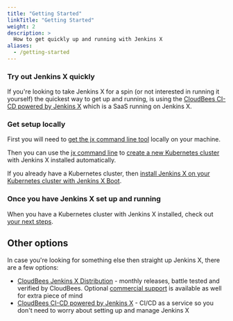 ```yaml
---
title: "Getting Started"
linkTitle: "Getting Started"
weight: 2
description: >
  How to get quickly up and running with Jenkins X
aliases:
  - /getting-started
---
```


### Try out Jenkins X quickly

If you're looking to take Jenkins X for a spin (or not interested in running it yourself) the quickest way to get up and running, is using the [CloudBees CI-CD powered by Jenkins X](https://www.cloudbees.com/products/cloudbees-ci-cd/overview) which is a SaaS running on Jenkins X.

<!--
The simplest way to get started is via the [Google Cloud Tutorials](/docs/managing-jx/tutorials/google-hosted/). -->

### Get setup locally

First you will need to [get the jx command line tool](/docs/getting-started/setup/install/) locally on your machine.

Then you can use the [jx command line](/commands/jx/#jx) to [create a new Kubernetes cluster](/docs/getting-started/setup/create-cluster/) with Jenkins X installed automatically.

If you already have a Kubernetes cluster, then [install Jenkins X on your Kubernetes cluster with Jenkins X Boot](/docs/getting-started/setup/boot/).

### Once you have Jenkins X set up and running

When you have a Kubernetes cluster with Jenkins X installed, check out [your next steps](/docs/getting-started/next/).

## Other options

In case you're looking for something else then straight up Jenkins X, there are a few options:

* [CloudBees Jenkins X Distribution](https://www.cloudbees.com/products/cloudbees-jenkins-x-distribution/overview) - monthly releases, battle tested and verified by CloudBees. Optional [commercial support](https://www.cloudbees.com/products/cloudbees-jenkins-x-support/overview) is available as well for extra piece of mind
* [CloudBees CI-CD powered by Jenkins X](https://www.cloudbees.com/products/cloudbees-ci-cd/overview) - CI/CD as a service so you don't need to worry about setting up and manage Jenkins X
